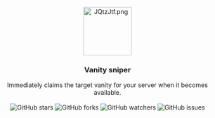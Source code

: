 <p align="center">
  <a href="https://github.com/fransizreal/discord-vanity-sniper">
    <a href="https://freeimage.host/i/JQtzJtf"><img src="https://iili.io/JQtzJtf.png" alt="JQtzJtf.png" width="110" height="110"/></a>
  </a>
</p>

<h3 align="center">Vanity sniper</h3>

<p align="center">
  Immediately claims the target vanity for your server when it becomes available.
  <br/>
  <br/>
  <img src="https://img.shields.io/github/stars/fransizreal/discord-vanity-sniper?style=social" alt="GitHub stars">
  <img src="https://img.shields.io/github/forks/fransizreal/discord-vanity-sniper?style=social" alt="GitHub forks">
  <img src="https://img.shields.io/github/watchers/fransizreal/discord-vanity-sniper?style=social" alt="GitHub watchers">
  <img src="https://img.shields.io/github/issues/fransizreal/discord-vanity-sniper" alt="GitHub issues">
</p>

